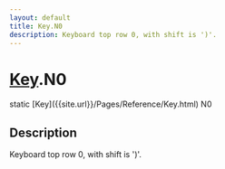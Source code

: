 ```yaml
---
layout: default
title: Key.N0
description: Keyboard top row 0, with shift is ')'.
---
```

# [Key]({{site.url}}/Pages/Reference/Key.html).N0

<div class='signature' markdown='1'>
static [Key]({{site.url}}/Pages/Reference/Key.html) N0
</div>

## Description
Keyboard top row 0, with shift is ')'.

